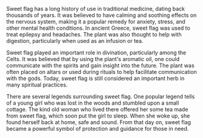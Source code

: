  Sweet flag has a long history of use in traditional medicine, dating back thousands of years. It was believed to have calming and soothing effects on the nervous system, making it a popular remedy for anxiety, stress, and other mental health conditions. In ancient Greece, sweet flag was used to treat epilepsy and headaches. The plant was also thought to help with digestion, particularly when used as an infusion or tea.

 Sweet flag played an important role in divination, particularly among the Celts. It was believed that by using the plant's aromatic oil, one could communicate with the spirits and gain insight into the future. The plant was often placed on altars or used during rituals to help facilitate communication with the gods. Today, sweet flag is still considered an important herb in many spiritual practices.

 There are several legends surrounding sweet flag. One popular legend tells of a young girl who was lost in the woods and stumbled upon a small cottage. The kind old woman who lived there offered her some tea made from sweet flag, which soon put the girl to sleep. When she woke up, she found herself back at home, safe and sound. From that day on, sweet flag became a powerful symbol of protection and guidance for those in need.